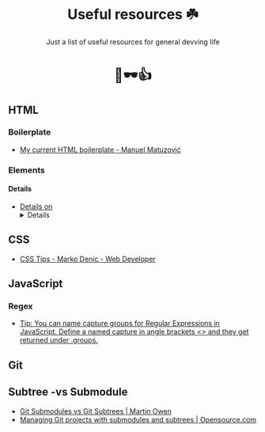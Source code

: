 <div align="center">

# Useful resources ☘️

Just a list of useful resources for general devving life

# 🚬🕶👍

</div>

## HTML

### Boilerplate

- [My current HTML boilerplate - Manuel Matuzović](https://www.matuzo.at/blog/html-boilerplate/)

### Elements

#### Details
- [Details on <details> - Google Slides](https://docs.google.com/presentation/d/1hvnPpsJo44BTPfJx28CV95vqk_dt6na1awUbk0kmZYM/edit#slide=id.g3e31444916_0_121)

## CSS

- [CSS Tips - Marko Denic - Web Developer](https://markodenic.com/css-tips/)

## JavaScript

### Regex

- [Tip: You can name capture groups for Regular Expressions in JavaScript. Define a named capture in angle brackets <> and they get returned under .groups.](https://twitter.com/addyosmani/status/1386031624232456194)

## Git


## Subtree -vs Submodule
- [Git Submodules vs Git Subtrees | Martin Owen](https://martowen.com/2016/05/01/git-submodules-vs-git-subtrees/#:~:text=The%20simplest%20way%20to%20think,specific%20commit%20in%20another%20repository.&text=Subtrees%20are%20easier%20to%20pull,copies%20of%20the%20original%20repository)
- [Managing Git projects with submodules and subtrees | Opensource.com](https://opensource.com/article/20/5/git-submodules-subtrees)


